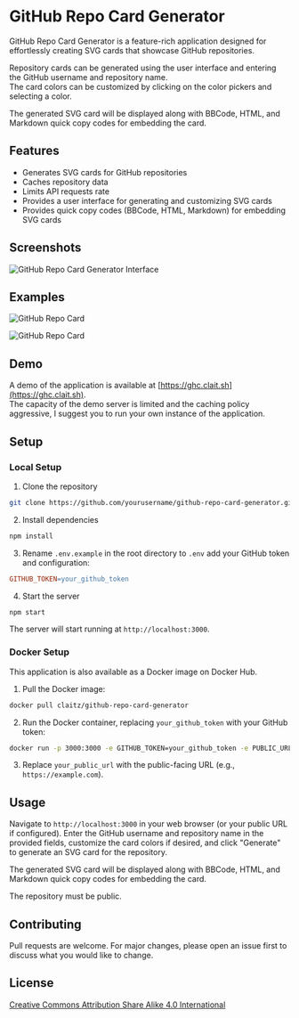 # GitHub Repo Card Generator

GitHub Repo Card Generator is a feature-rich application designed for effortlessly creating SVG cards that showcase GitHub repositories.

Repository cards can be generated using the user interface and entering the GitHub username and repository name.  
The card colors can be customized by clicking on the color pickers and selecting a color.

The generated SVG card will be displayed along with BBCode, HTML, and Markdown quick copy codes for embedding the card.

## Features

- Generates SVG cards for GitHub repositories
- Caches repository data
- Limits API requests rate
- Provides a user interface for generating and customizing SVG cards
- Provides quick copy codes (BBCode, HTML, Markdown) for embedding SVG cards

## Screenshots

![GitHub Repo Card Generator Interface](https://imgur.com/bmNbwdB.png)

## Examples

![GitHub Repo Card](https://ghc.clait.sh/repo/claitz/GitHub-Repo-Cards-Generator?bg_color=%23ffffff&title_color=%230366d6&text_color=%23333333&icon_color=%23333333)

![GitHub Repo Card](https://ghc.clait.sh/repo/claitz/GitHub-Repo-Cards-Generator?bg_color=%23333333&title_color=%2337ff00&text_color=%2300eeff&icon_color=%23ff00bb)

## Demo

A demo of the application is available at [https://ghc.clait.sh](https://ghc.clait.sh).  
The capacity of the demo server is limited and the caching policy aggressive, I suggest you to run your own instance of the application.

## Setup

### Local Setup

1. Clone the repository

```bash
git clone https://github.com/yourusername/github-repo-card-generator.git
```

2. Install dependencies
```bash
npm install
```

3. Rename `.env.example` in the root directory to `.env` add your GitHub token and configuration:

```makefile
GITHUB_TOKEN=your_github_token
```

4. Start the server
```bash
npm start
```

The server will start running at `http://localhost:3000`.

### Docker Setup
This application is also available as a Docker image on Docker Hub.

1. Pull the Docker image:
```bash
docker pull claitz/github-repo-card-generator
```
2. Run the Docker container, replacing `your_github_token` with your GitHub token:
```bash
docker run -p 3000:3000 -e GITHUB_TOKEN=your_github_token -e PUBLIC_URL=your_public_url claitz/github-repo-card-generator
```

3. Replace `your_public_url` with the public-facing URL (e.g., `https://example.com`).

## Usage
Navigate to `http://localhost:3000` in your web browser (or your public URL if configured).
Enter the GitHub username and repository name in the provided fields, customize the card colors if desired, and click "Generate" to generate an SVG card for the repository.

The generated SVG card will be displayed along with BBCode, HTML, and Markdown quick copy codes for embedding the card.

The repository must be public.

## Contributing
Pull requests are welcome. For major changes, please open an issue first to discuss what you would like to change.

## License

[Creative Commons Attribution Share Alike 4.0 International](https://choosealicense.com/licenses/cc-by-sa-4.0/)